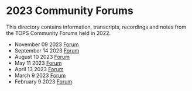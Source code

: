 # 2023 Community Forums

This directory contains information, transcripts, recordings and notes from the TOPS Community Forums held in 2022.

* November 09 2023 [Forum](./20231109_community_forum.md)
* September 14 2023 [Forum](./20230914_community_forum.md)
* August 10 2023 [Forum](./20230810_community_forum.md)
* May 11 2023 [Forum](./20230511_community_forum.md)
* April 13 2023 [Forum](./20230413_community_forum.md)
* March 9 2023 [Forum](./20230309_community_forum.md)
* February 9 2023 [Forum](./20230209_community_forum.md)